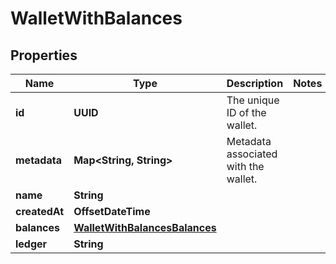 

# WalletWithBalances


## Properties

| Name | Type | Description | Notes |
|------------ | ------------- | ------------- | -------------|
|**id** | **UUID** | The unique ID of the wallet. |  |
|**metadata** | **Map&lt;String, String&gt;** | Metadata associated with the wallet. |  |
|**name** | **String** |  |  |
|**createdAt** | **OffsetDateTime** |  |  |
|**balances** | [**WalletWithBalancesBalances**](WalletWithBalancesBalances.md) |  |  |
|**ledger** | **String** |  |  |



